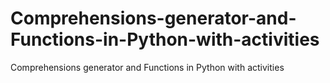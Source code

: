 # Comprehensions-generator-and-Functions-in-Python-with-activities
Comprehensions generator and Functions in Python with activities
